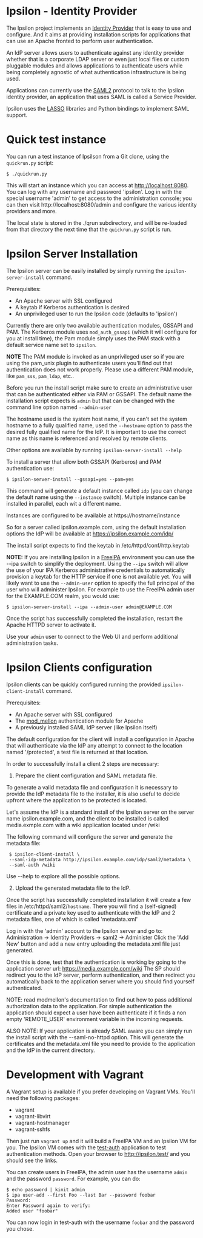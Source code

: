 
Ipsilon - Identity Provider
===========================

The Ipsilon project implements an [Identity Provider](http://en.wikipedia.org/wiki/Identity_provider)
that is easy to use and configure. And it aims at providing installation scripts
for applications that can use an Apache fronted to perform user authentication.

An IdP server allows users to authenticate against any identity provider
whether that is a corporate LDAP server or even just local files or custom
pluggable modules and allows applications to authenticate users while being
completely agnostic of what authentication infrastructure is being used.

Applications can currently use the [SAML2](http://en.wikipedia.org/wiki/Security_Assertion_Markup_Language)
protocol to talk to the Ipsilon identity provider, an application that uses
SAML is called a Service Provider.

Ipsilon uses the [LASSO](http://lasso.entrouvert.org) libraries and Python
bindings to implement SAML support.

Quick test instance
===================

You can run a test instance of Ipsilson from a Git clone, using the
`quickrun.py` script:

    $ ./quickrun.py

This will start an instance which you can access at <http://localhost:8080>.
You can log with any username and password 'ipsilon'. Log in with the special
username 'admin' to get access to the administration console; you can then
visit http://localhost:8080/admin and configure the various identity providers
and more.

The local state is stored in the ./qrun subdirectory, and will be re-loaded
from that directory the next time that the `quickrun.py` script is run.

Ipsilon Server Installation
===========================

The Ipsilon server can be easily installed by simply running the
`ipsilon-server-install` command.

Prerequisites:
- An Apache server with SSL configured
- A keytab if Kerberos authentication is desired
- An unprivileged user to run the Ipsilon code (defaults to 'ipsilon')

Currently there are only two available authentication modules, GSSAPI and
PAM. The Kerberos module uses `mod_auth_gssapi` (which it will configure for
you at install time), the Pam module simply uses the PAM stack with a default service
name set to `ipsilon`.

**NOTE** The PAM module is invoked as an unprivileged user so if you are using the
pam_unix plugin to authenticate users you'll find out that authentication does
not work properly. Please use a different PAM module, like `pam_sss`, `pam_ldap`,
etc..

Before you run the install script make sure to create an administrative user
that can be authenticated either via PAM or GSSAPI. The default name the
installation script expects is `admin` but that can be changed with the command
line option named `--admin-user`

The hostname used is the system host name, if you can't set the system hostname
to a fully qualified name, used the `--hostname` option to pass the desired fully
qualified name for the IdP. It is important to use the correct name as this
name is referenced and resolved by remote clients.

Other options are available by running `ipsilon-server-install --help`

To install a server that allow both GSSAPI (Kerberos) and PAM authentication
use:

    $ ipsilon-server-install --gssapi=yes --pam=yes

This command will generate a default instance called `idp` (you can change the
default name using the `--instance` switch). Multiple instance can be installed
in parallel, each wit a different name.

Instances are configured to be available at https://hostname/instance

So for a server called ipsilon.example.com, using the default installation
options the IdP will be available at https://ipsilon.example.com/idp/

The install script expects to find the keytab in /etc/httpd/conf/http.keytab

**NOTE:** If you are installing Ipsilon in a [FreeIPA](http://www.freeipa.org )
environment you can use the --ipa switch to simplify the deployment.
Using the `--ipa` switch will allow the use of your IPA Kerberos administrative
credentials to automatically provision a keytab for the HTTP service if one is
not available yet.  You will likely want to use the `--admin-user` option to
specify the full principal of the user who will administer Ipsilon.
For example to use the FreeIPA admin user for the EXAMPLE.COM realm, you would use:

    $ ipsilon-server-install --ipa --admin-user admin@EXAMPLE.COM

Once the script has successfully completed the installation, restart the Apache
HTTPD server to activate it.

Use your `admin` user to connect to the Web UI and perform additional
administration tasks.


Ipsilon Clients configuration
=============================

Ipsilon clients can be quickly configured running the provided
`ipsilon-client-install` command.

Prerequisites:
- An Apache server with SSL configured
- The [mod_mellon](https://code.google.com/p/modmellon/) authentication module for Apache
- A previously installed SAML IdP server (like Ipsilon itself)

The default configuration for the client will install a configuration in Apache
that will authenticate via the IdP any attempt to connect to the location named
'/protected', a test file is returned at that location.

In order to successfully install a client 2 steps are necessary:

1. Prepare the client configuration and SAML metadata file.

To generate a valid metadata file and configuration it is necessary to provide
the IdP metadata file  to the installer, it is also useful to decide upfront
where the application to be protected is located.

Let's assume the IdP is a standard install of the Ipsilon server on the server
name ipsilon.example.com, and the client to be installed is called
media.exmple.com with a wiki application located under /wiki

The following command will configure the server and generate the metadata file:

     $ ipsilon-client-install \
     --saml-idp-metadata http://ipsilon.example.com/idp/saml2/metadata \
     --saml-auth /wiki

Use --help to explore all the possible options.

2. Upload the generated metadata file to the IdP.

Once the script has successfully completed installation it will create a
few files in /etc/httpd/saml2/`hostname`. There you will find a (self-signed)
certificate and a private key used to authenticate with the IdP and 2 metadata
files, one of which is called 'metadata.xml'

Log in with the 'admin' account to the Ipsilon server and go to:
 Administration -> Identity Providers -> saml2 -> Administer
Click the 'Add New' button and add a new entry uploading the metadata.xml file
just generated.

Once this is done, test that the authentication is working by going to the
application server url: https://media.example.com/wiki
The SP should redirect you to the IdP server, perform authentication, and then
redirect you automatically back to the application server where you should find
yourself authenticated.

NOTE: read modmellon's documentation to find out how to pass additional
authorization data to the application. For simple authentication the application
should expect a user have been authenticate if it finds a non empty 'REMOTE_USER'
environment variable in the incoming requests.

ALSO NOTE: If your application is already SAML aware you can simply run the
install script with the --saml-no-httpd option. This will generate the
certificates and the metadata.xml file you need to provide to the application
and the IdP in the current directory.


Development with Vagrant
========================

A Vagrant setup is available if you prefer developing on Vagrant VMs. You'll
need the following packages:
- vagrant
- vagrant-libvirt
- vagrant-hostmanager
- vagrant-sshfs

Then just run `vagrant up` and it will build a FreeIPA VM and an Ipsilon VM
for you. The Ipsilon VM comes with the
[test-auth](https://github.com/abompard/test-auth) application to test
authentication methods. Open your browser to http://ipsilon.test/ and you
should see the links.

You can create users in FreeIPA, the admin user has the username `admin` and
the password `password`. For example, you can do:

```
$ echo password | kinit admin
$ ipa user-add --first Foo --last Bar --password foobar
Password:
Enter Password again to verify:
Added user "foobar"
```

You can now login in test-auth with the username `foobar` and the password you
chose.
